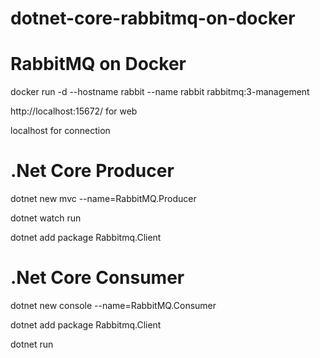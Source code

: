 # dotnet-core-rabbitmq-on-docker

# RabbitMQ on Docker
docker run -d --hostname rabbit --name rabbit rabbitmq:3-management

http://localhost:15672/ for web

localhost for connection

# .Net Core Producer
dotnet new mvc --name=RabbitMQ.Producer

dotnet watch run

dotnet add package Rabbitmq.Client

# .Net Core Consumer
dotnet new console --name=RabbitMQ.Consumer

dotnet add package Rabbitmq.Client

dotnet run

